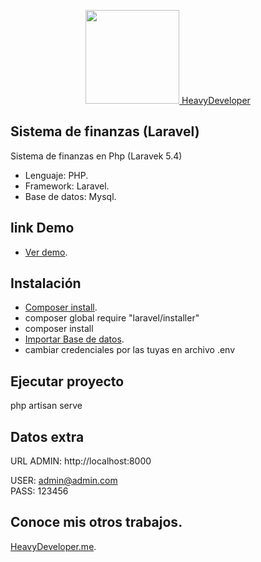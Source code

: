<p align="center"><a href="https://www.heavydeveloper.me/heavydevelopersignos.png" target="_blank">
<img width="150" src="https://www.heavydeveloper.me/heavydevelopersignos.png">
HeavyDeveloper
</a>
</p>


## Sistema de finanzas (Laravel)

Sistema de finanzas en Php (Laravek 5.4)

- Lenguaje: PHP.
- Framework: Laravel.
- Base de datos: Mysql.

## link Demo

- [Ver demo](https://heavydeveloper.me/finanzas/).

## Instalación 

- [Composer install](https://getcomposer.org/).
- composer global require "laravel/installer"
- composer install
- [Importar Base de datos](https://heavydeveloper.me/finanzas/finanzasdb.sql).
- cambiar credenciales por las tuyas en archivo .env 

## Ejecutar proyecto 

 php artisan serve

## Datos extra


URL ADMIN:  http://localhost:8000

USER: admin@admin.com  
PASS: 123456

## Conoce mis otros trabajos.

[HeavyDeveloper.me](https://heavydeveloper.me/).

